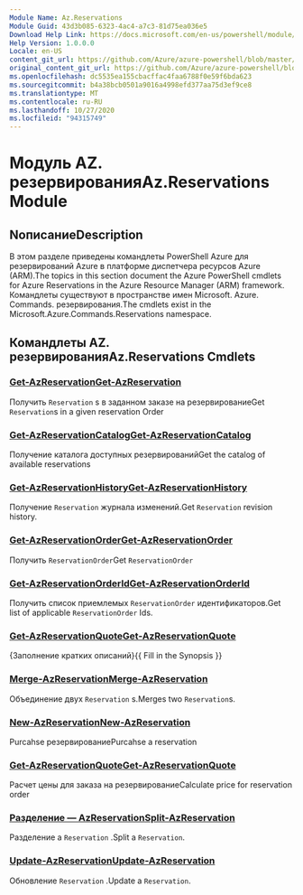 ```yaml
---
Module Name: Az.Reservations
Module Guid: 43d3b085-6323-4ac4-a7c3-81d75ea036e5
Download Help Link: https://docs.microsoft.com/en-us/powershell/module/az.reservations
Help Version: 1.0.0.0
Locale: en-US
content_git_url: https://github.com/Azure/azure-powershell/blob/master/src/Reservations/Reservations/help/Az.Reservations.md
original_content_git_url: https://github.com/Azure/azure-powershell/blob/master/src/Reservations/Reservations/help/Az.Reservations.md
ms.openlocfilehash: dc5535ea155cbacffac4faa6788f0e59f6bda623
ms.sourcegitcommit: b4a38bcb0501a9016a4998efd377aa75d3ef9ce8
ms.translationtype: MT
ms.contentlocale: ru-RU
ms.lasthandoff: 10/27/2020
ms.locfileid: "94315749"
---
```

# <span data-ttu-id="eb2ba-101">Модуль AZ. резервирования</span><span class="sxs-lookup"><span data-stu-id="eb2ba-101">Az.Reservations Module</span></span>
## <span data-ttu-id="eb2ba-102">Nописание</span><span class="sxs-lookup"><span data-stu-id="eb2ba-102">Description</span></span>
<span data-ttu-id="eb2ba-103">В этом разделе приведены командлеты PowerShell Azure для резервирований Azure в платформе диспетчера ресурсов Azure (ARM).</span><span class="sxs-lookup"><span data-stu-id="eb2ba-103">The topics in this section document the Azure PowerShell cmdlets for Azure Reservations in the Azure Resource Manager (ARM) framework.</span></span> <span data-ttu-id="eb2ba-104">Командлеты существуют в пространстве имен Microsoft. Azure. Commands. резервирования.</span><span class="sxs-lookup"><span data-stu-id="eb2ba-104">The cmdlets exist in the Microsoft.Azure.Commands.Reservations namespace.</span></span>

## <span data-ttu-id="eb2ba-105">Командлеты AZ. резервирования</span><span class="sxs-lookup"><span data-stu-id="eb2ba-105">Az.Reservations Cmdlets</span></span>
### [<span data-ttu-id="eb2ba-106">Get-AzReservation</span><span class="sxs-lookup"><span data-stu-id="eb2ba-106">Get-AzReservation</span></span>](Get-AzReservation.md)
<span data-ttu-id="eb2ba-107">Получить `Reservation` s в заданном заказе на резервирование</span><span class="sxs-lookup"><span data-stu-id="eb2ba-107">Get `Reservation`s in a given reservation Order</span></span>

### [<span data-ttu-id="eb2ba-108">Get-AzReservationCatalog</span><span class="sxs-lookup"><span data-stu-id="eb2ba-108">Get-AzReservationCatalog</span></span>](Get-AzReservationCatalog.md)
<span data-ttu-id="eb2ba-109">Получение каталога доступных резервирований</span><span class="sxs-lookup"><span data-stu-id="eb2ba-109">Get the catalog of available reservations</span></span>

### [<span data-ttu-id="eb2ba-110">Get-AzReservationHistory</span><span class="sxs-lookup"><span data-stu-id="eb2ba-110">Get-AzReservationHistory</span></span>](Get-AzReservationHistory.md)
<span data-ttu-id="eb2ba-111">Получение `Reservation` журнала изменений.</span><span class="sxs-lookup"><span data-stu-id="eb2ba-111">Get `Reservation` revision history.</span></span>

### [<span data-ttu-id="eb2ba-112">Get-AzReservationOrder</span><span class="sxs-lookup"><span data-stu-id="eb2ba-112">Get-AzReservationOrder</span></span>](Get-AzReservationOrder.md)
<span data-ttu-id="eb2ba-113">Получить `ReservationOrder`</span><span class="sxs-lookup"><span data-stu-id="eb2ba-113">Get `ReservationOrder`</span></span>

### [<span data-ttu-id="eb2ba-114">Get-AzReservationOrderId</span><span class="sxs-lookup"><span data-stu-id="eb2ba-114">Get-AzReservationOrderId</span></span>](Get-AzReservationOrderId.md)
<span data-ttu-id="eb2ba-115">Получить список приемлемых `ReservationOrder` идентификаторов.</span><span class="sxs-lookup"><span data-stu-id="eb2ba-115">Get list of applicable `ReservationOrder` Ids.</span></span>

### [<span data-ttu-id="eb2ba-116">Get-AzReservationQuote</span><span class="sxs-lookup"><span data-stu-id="eb2ba-116">Get-AzReservationQuote</span></span>](Get-AzReservationQuote.md)
<span data-ttu-id="eb2ba-117">{Заполнение кратких описаний}</span><span class="sxs-lookup"><span data-stu-id="eb2ba-117">{{ Fill in the Synopsis }}</span></span>

### [<span data-ttu-id="eb2ba-118">Merge-AzReservation</span><span class="sxs-lookup"><span data-stu-id="eb2ba-118">Merge-AzReservation</span></span>](Merge-AzReservation.md)
<span data-ttu-id="eb2ba-119">Объединение двух `Reservation` s.</span><span class="sxs-lookup"><span data-stu-id="eb2ba-119">Merges two `Reservation`s.</span></span>

### [<span data-ttu-id="eb2ba-120">New-AzReservation</span><span class="sxs-lookup"><span data-stu-id="eb2ba-120">New-AzReservation</span></span>](New-AzReservation.md)
<span data-ttu-id="eb2ba-121">Purcahse резервирование</span><span class="sxs-lookup"><span data-stu-id="eb2ba-121">Purcahse a reservation</span></span>

### [<span data-ttu-id="eb2ba-122">Get-AzReservationQuote</span><span class="sxs-lookup"><span data-stu-id="eb2ba-122">Get-AzReservationQuote</span></span>](Get-AzReservationQuote.md)
<span data-ttu-id="eb2ba-123">Расчет цены для заказа на резервирование</span><span class="sxs-lookup"><span data-stu-id="eb2ba-123">Calculate price for reservation order</span></span>

### [<span data-ttu-id="eb2ba-124">Разделение — AzReservation</span><span class="sxs-lookup"><span data-stu-id="eb2ba-124">Split-AzReservation</span></span>](Split-AzReservation.md)
<span data-ttu-id="eb2ba-125">Разделение а `Reservation` .</span><span class="sxs-lookup"><span data-stu-id="eb2ba-125">Split a `Reservation`.</span></span>

### [<span data-ttu-id="eb2ba-126">Update-AzReservation</span><span class="sxs-lookup"><span data-stu-id="eb2ba-126">Update-AzReservation</span></span>](Update-AzReservation.md)
<span data-ttu-id="eb2ba-127">Обновление `Reservation` .</span><span class="sxs-lookup"><span data-stu-id="eb2ba-127">Update a `Reservation`.</span></span>

